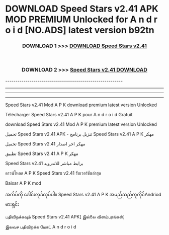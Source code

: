 # DOWNLOAD Speed Stars v2.41 APK MOD PREMIUM Unlocked for A n d r o i d [NO.ADS] latest version b92tn 



<div align="center">

<h3>DOWNLOAD 1 >>> <a href="https://getmod2.web.app/?judul=Speed Stars v2.41">DOWNLOAD Speed Stars v2.41</a></h3><br>

<h3>DOWNLOAD 2 >>> <a href="https://getmod2.web.app/?judul=Speed Stars v2.41">Speed Stars v2.41 DOWNLOAD </a></h3>

</div>
----------------------------------------------------------

----------------------------------------------------------

----------------------------------------------------------

----------------------------------------------------------

Speed Stars v2.41 Mod A P K download premium latest version Unlocked

Télécharger Speed Stars v2.41 A P K pour A n d r o i d Gratuit

download Speed Stars v2.41 Mod A P K premium latest version Unlocked

تحميل Speed Stars v2.41 APK - تنزيل برنامج Speed Stars v2.41 A P K مهكر

تحميل Speed Stars v2.41 مهكر اخر اصدار

تطبيق Speed Stars v2.41 A P K مهكر

Speed Stars v2.41 برابط مباشر للاندرويد

ดาวน์โหลด A P K Speed Stars v2.41 รับเวอร์ชันล่าสุด

Baixar A P K mod

အက်ပ်ကို ဒေါင်းလုဒ်လုပ်ပါ။ Speed Stars v2.41 A P K အမည်သည်ကူကိုင်Andriod ဗားရှင်း

பதிவிறக்கவும் Speed Stars v2.41 APK[ இல்லை விளம்பரங்கள்] 
 
இலவச பதிவிறக்க மோட் A n d r o i d



